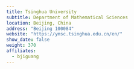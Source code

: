 ```yaml
---
title: Tsinghua University
subtitle: Department of Mathematical Sciences
location: Beijing, China
address: "Beijing 100084"
website: "https://ymsc.tsinghua.edu.cn/en/"
show_date: false
weight: 370
affiliates:
  - bjiguang
---
```

